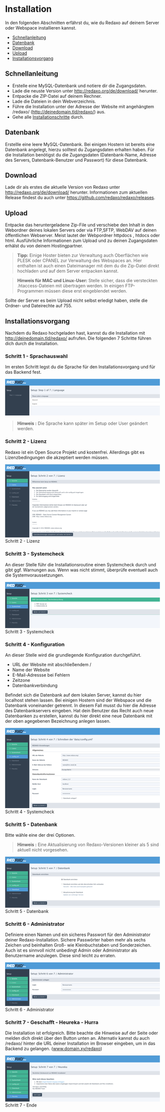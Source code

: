 # Installation

In den folgenden Abschnitten erfährst du, wie du Redaxo auf deinem Server oder Webspace installieren kannst. 

- [Schnellanleitung](#schnell)
- [Datenbank](#datenbank)
- [Download](#download)
- [Upload](#upload)
- [Installationsvorgang](#install)

<a name="schnell"></a>
## Schnellanleitung
- Erstelle eine MySQL-Datenbank und notiere dir die Zugangsdaten. 
- Lade die neuste Version unter http://redaxo.org/de/download/ herunter.
- Entpacke die ZIP-Datei auf deinem Rechner.
- Lade die Dateien in dein Webverzeichnis.
- Führe die Installation unter der Adresse der Website mit angehängtem /redaxo/ (http://deinedomain.tld/redaxo/) aus.
- Gehe alle [Installationschritte](#install) durch.

<a name="datenbank"></a>
## Datenbank
Erstellle eine leere MySQL-Datenbank. Bei einigen Hostern ist bereits eine Datenbank angelegt, hierzu solltest du Zugangsdaten erhalten haben. Für die Installation benötigst du die Zugangsdaten (Datenbank-Name, Adresse des Servers, Datenbank-Benutzer und Passwort) für diese Datenbank. 

<a name="download"></a>
## Download

Lade dir als erstes die aktuelle Version von Redaxo unter http://redaxo.org/de/download/ herunter. Informationen zum aktuellen Release findest du auch unter https://github.com/redaxo/redaxo/releases.
<a name="upload"></a>
## Upload 

Entpacke das heruntergeladene Zip-File und verschiebe den Inhalt in den Webordner deines lokalen Servers oder via FTP,SFTP, WebDAV auf deinen öffentlichen Webserver. Meist lautet der Webpordner httpdocs , htdocs oder html. 
Ausführliche Informationen zum Upload und zu deinen Zugangsdaten erhälst du von deinem Hostingpartner.

> **Tipp:** Einige Hoster bieten zur Verwaltung auch Oberflächen wie PLESK oder CPANEL zur Verwaltung des Webspaces an. Hier enthalten ist auch einen Dateimanager mit dem du die Zip-Datei direkt hochladen und auf dem Server entpacken kannst. 


> **Hinweis für MAC und Linux-User:** Stelle sicher, dass die versteckten .htaccess-Dateien mit übertragen werden. In einigen FTP-Programmen müssen diese erst eingeblendet werden. 

Sollte der Server es beim Upload nicht selbst erledigt haben, stelle die Ordner- und Dateirechte auf 755.
<a name="install"></a>
## Installationsvorgang

Nachdem du Redaxo hochgeladen hast, kannst du die Installation mit http://deinedomain.tld/redaxo/ aufrufen. 
Die folgenden 7 Schritte führen dich durch die Installation. 

### Schritt 1 - Sprachauswahl

Im  ersten Schritt legst du die Sprache für den Installationsvorgang und für das Backend fest. 

![Sprachwahl](/assets/v5.2.0-installation-01-language.png)

> **Hinweis :** Die Sprache kann später im Setup oder User geändert werden. 

### Schritt 2 - Lizenz
Redaxo ist ein Open Source Projekt und kostenfrei. Allerdings gibt es Lizenzbedingungen die akzeptiert werden müssen.

![Lizenz](/assets/v5.2.0-installation-02-license.png)
Schritt 2 -  Lizenz 

### Schritt 3 - Systemcheck
An dieser Stelle führ die Installationsroutine einen Systemcheck durch und gibt ggf. Warnungen aus. Wenn was nicht stimmt, überprüfe eventuell auch die Systemvoraussetzungen.  

![Systemcheck](/assets/v5.2.0-installation-03-systemcheck.png)
Schritt 3 -  Systemcheck

### Schritt 4 - Konfiguration
An dieser Stelle wird die grundlegende Konfiguration durchgeführt. 
   
- URL der Website mit abschließendem /
- Name der Website  
- E-Mail-Adressse bei Fehlern
- Zeitzone
- Datenbankverbindung

Befindet sich die Datenbank auf dem lokalen Server, kannst du hier localhost stehen lassen. Bei einigen Hostern sind der Webspace und die Datenbank voneinander getrennt. In diesem Fall musst du hier die Adresse des Datenbankservers eingeben. 
Hat dein Benutzer das Recht auch neue Datenbanken zu erstellen, kannst du hier direkt eine neue Datenbank mit der oben agegebenen Bezeichnung anlegen lassen. 

![Config](/assets/v5.2.0-installation-04-config.png)
Schritt 4 -  Systemcheck

### Schritt 5 - Datenbank
Bitte wähle eine der drei Optionen.  
> **Hinweis :** Eine Aktualisierung von Redaxo-Versionen kleiner als 5 sind aktuell nicht vorgesehen.

![Datenbank](/assets/v5.2.0-installation-05-database.png)
Schritt 5 -  Datenbank

### Schritt 6 - Administrator
Definiere einen Namen und ein sicheres Passwort für den Administrator deiner Redaxo-Installation. Sichere Passwörter haben mehr als sechs Zeichen und beinhalten Groß- wie Kleinbuchstaben und Sonderzeichen. Auch ist es sinnvoll nicht unbedingt Admin oder Administrator als Benutzername anzulegen. Diese sind leicht zu erraten.  

![Datenbank](/assets/v5.2.0-installation-06-1stuser.png)
Schritt 6 -  Administrator

### Schritt 7 - Geschafft - Heureka - Hurra
Die Installation ist erfolgreich. Bitte beachte die Hinweise auf der Seite oder melden dich direkt über den Button unten an. Alternativ kannst du auch /redaxo/ hinter die URL deiner Installation im Browser eingeben, um in das Backend zu gelangen. (www.domain.xy/redaxo)

![Datenbank](/assets/v5.2.0-installation-07-1stlogin.png)
Schritt 7 -  Ende


